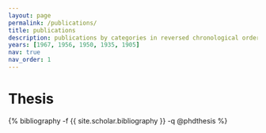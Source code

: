 ```yaml
---
layout: page
permalink: /publications/
title: publications
description: publications by categories in reversed chronological order. generated by jekyll-scholar.
years: [1967, 1956, 1950, 1935, 1905]
nav: true
nav_order: 1
---
```

<!-- _pages/publications.md -->
<div class="publications">
<h1 class="post-title">Thesis</h1>
{% bibliography -f {{ site.scholar.bibliography }} -q @phdthesis %}
<!-- {%- for y in page.years %}
{% bibliography -f myall -q @*[keywords={{new}}]* %}
  <h2 class="year">{{y}}</h2>
  {% bibliography -f {{ site.scholar.bibliography }} -q @*[year={{y}}]* %}
{% endfor %} -->

</div>
